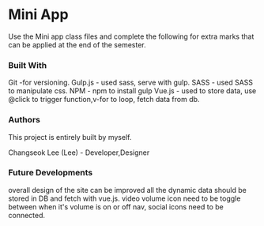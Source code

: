# Mini App
Use the Mini app class files and complete the following for extra marks that can be applied at the end of the semester.

### Built With
Git -for versioning.
Gulp.js - used sass, serve with gulp.
SASS - used SASS to manipulate css.
NPM - npm to install gulp
Vue.js - used to store data, use @click to trigger function,v-for to loop, fetch data from db.

### Authors
This project is entirely built by myself.

Changseok Lee (Lee) - Developer,Designer

### Future Developments
overall design of the site can be improved
all the dynamic data should be stored in DB and fetch with vue.js.
video volume icon need to be toggle between when it's volume is on or off
nav, social icons need to be connected.
